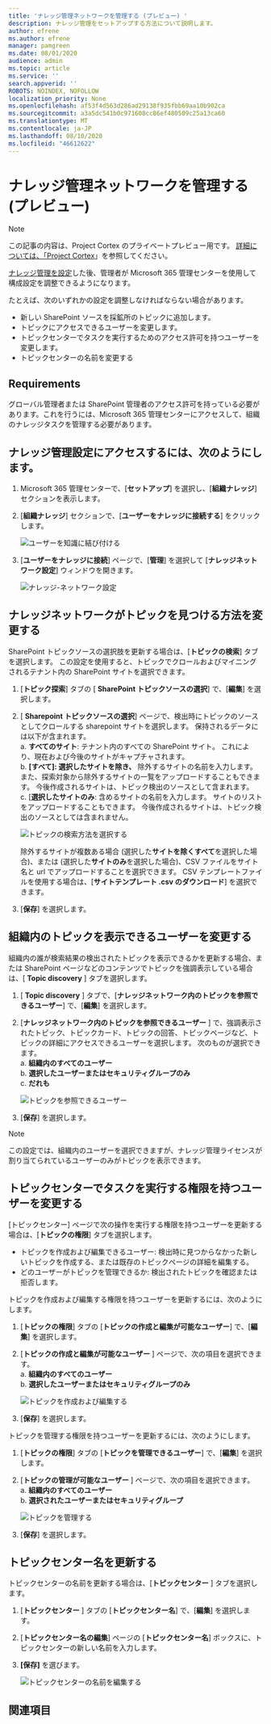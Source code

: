 ```yaml
---
title: 'ナレッジ管理ネットワークを管理する (プレビュー) '
description: ナレッジ管理をセットアップする方法について説明します。
author: efrene
ms.author: efrene
manager: pamgreen
ms.date: 08/01/2020
audience: admin
ms.topic: article
ms.service: ''
search.appverid: ''
ROBOTS: NOINDEX, NOFOLLOW
localization_priority: None
ms.openlocfilehash: af53f4d563d286ad29138f935fbb69aa10b902ca
ms.sourcegitcommit: a3a5dc541b0c971608cc86ef480509c25a13ca60
ms.translationtype: MT
ms.contentlocale: ja-JP
ms.lasthandoff: 08/10/2020
ms.locfileid: "46612622"
---
```

# <a name="manage-your-knowledge-management-network-preview"></a>ナレッジ管理ネットワークを管理する (プレビュー)

> [!Note] 
> この記事の内容は、Project Cortex のプライベートプレビュー用です。 [詳細については、「Project Cortex](https://aka.ms/projectcortex)」を参照してください。


[ナレッジ管理を設定](set-up-knowledge-network.md)した後、管理者が Microsoft 365 管理センターを使用して構成設定を調整できるようになります。

たとえば、次のいずれかの設定を調整しなければならない場合があります。
- 新しい SharePoint ソースを採鉱所のトピックに追加します。
- トピックにアクセスできるユーザーを変更します。
- トピックセンターでタスクを実行するためのアクセス許可を持つユーザーを変更します。
- トピックセンターの名前を変更する


## <a name="requirements"></a>Requirements 
グローバル管理者または SharePoint 管理者のアクセス許可を持っている必要があります。これを行うには、Microsoft 365 管理センターにアクセスして、組織のナレッジタスクを管理する必要があります。


## <a name="to-access-knowledge-management-settings"></a>ナレッジ管理設定にアクセスするには、次のようにします。

1. Microsoft 365 管理センターで、[**セットアップ**] を選択し、[**組織ナレッジ**] セクションを表示します。
2. [**組織ナレッジ**] セクションで、[**ユーザーをナレッジに接続する**] をクリックします。<br/>

    ![ユーザーを知識に結び付ける](../media/content-understanding/admin-org-knowledge-options.png) </br>

3. [**ユーザーをナレッジに接続**] ページで、[**管理**] を選択して [**ナレッジネットワーク設定**] ウィンドウを開きます。<br/>

    ![ナレッジ-ネットワーク設定](../media/content-understanding/knowledge-network-settings.png) </br>

## <a name="change-how-the-knowledge-network-can-find-topics"></a>ナレッジネットワークがトピックを見つける方法を変更する

SharePoint トピックソースの選択肢を更新する場合は、[**トピックの検索**] タブを選択します。 この設定を使用すると、トピックでクロールおよびマイニングされるテナント内の SharePoint サイトを選択できます。

1. [**トピック探索**] タブの [ **SharePoint トピックソースの選択**] で、[**編集**] を選択します。
2. [ **Sharepoint トピックソースの選択**] ページで、検出時にトピックのソースとしてクロールする sharepoint サイトを選択します。 保持されるデータには以下が含まれます。</br>
    a. **すべてのサイト**: テナント内のすべての SharePoint サイト。 これにより、現在および今後のサイトがキャプチャされます。</br>
    b. **[すべて]: 選択したサイトを除き、** 除外するサイトの名前を入力します。  また、探索対象から除外するサイトの一覧をアップロードすることもできます。 今後作成されるサイトは、トピック検出のソースとして含まれます。 </br>
    c.  [**選択したサイトのみ**: 含めるサイトの名前を入力します。 サイトのリストをアップロードすることもできます。 今後作成されるサイトは、トピック検出のソースとしては含まれません。 </br>

    ![トピックの検索方法を選択する](../media/content-understanding/k-manage-select-topic-source.png) </br>
   
    除外するサイトが複数ある場合 (選択した**サイトを除くすべて**を選択した場合)、または (選択した**サイトのみ**を選択した場合)、CSV ファイルをサイト名と url でアップロードすることを選択できます。 CSV テンプレートファイルを使用する場合は、[**サイトテンプレート .csv のダウンロード**] を選択できます。

3. [**保存**] を選択します。

##  <a name="change-who-can-see-topics-in-your-organization"></a>組織内のトピックを表示できるユーザーを変更する

組織内の誰が検索結果の検出されたトピックを表示できるかを更新する場合、または SharePoint ページなどのコンテンツでトピックを強調表示している場合は、[ **Topic discovery** ] タブを選択します。

1. [ **Topic discovery** ] タブで、[**ナレッジネットワーク内のトピックを参照できるユーザー**] で、[**編集**] を選択します。
2. [**ナレッジネットワーク内のトピックを参照できるユーザー** ] で、強調表示されたトピック、トピックカード、トピックの回答、トピックページなど、トピックの詳細にアクセスできるユーザーを選択します。 次のものが選択できます。</br>
    a. **組織内のすべてのユーザー**</br>
    b. **選択したユーザーまたはセキュリティグループのみ**</br>
    c.  **だれも**</br>

    ![トピックを参照できるユーザー](../media/content-understanding/k-manage-who-can-see-topics.png) </br> 
3. [**保存**] を選択します。  
 
> [!Note] 
> この設定では、組織内のユーザーを選択できますが、ナレッジ管理ライセンスが割り当てられているユーザーのみがトピックを表示できます。

## <a name="change-who-has-permissions-to-do-tasks-on-the-topic-center"></a>トピックセンターでタスクを実行する権限を持つユーザーを変更する

[トピックセンター] ページで次の操作を実行する権限を持つユーザーを更新する場合は、[**トピックの権限**] タブを選択します。

- トピックを作成および編集できるユーザー: 検出時に見つからなかった新しいトピックを作成する、または既存のトピックページの詳細を編集する。
- どのユーザーがトピックを管理できるか: 検出されたトピックを確認または拒否します。

トピックを作成および編集する権限を持つユーザーを更新するには、次のようにします。

1. [**トピックの権限**] タブの [**トピックの作成と編集が可能なユーザー**] で、[**編集**] を選択します。</br>
2. [**トピックの作成と編集が可能なユーザー** ] ページで、次の項目を選択できます。</br>
    a. **組織内のすべてのユーザー**</br>
    b. **選択したユーザーまたはセキュリティグループのみ**</br>

    ![トピックを作成および編集する](../media/content-understanding/k-manage-who-can-create-and-edit.png) </br> 

3. [**保存**] を選択します。</br>

トピックを管理する権限を持つユーザーを更新するには、次のようにします。

1. [**トピックの権限**] タブの [**トピックを管理できるユーザー**] で、[**編集**] を選択します。</br>
2. [**トピックの管理が可能なユーザー** ] ページで、次の項目を選択できます。</br>
    a. **組織内のすべてのユーザー**</br>
    b. **選択されたユーザーまたはセキュリティグループ**</br>

    ![トピックを管理する](../media/content-understanding/k-manage-who-can-manage-topics.png) </br> 

3. [**保存**] を選択します。</br>


##  <a name="update-your-topic-center-name"></a>トピックセンター名を更新する

トピックセンターの名前を更新する場合は、[**トピックセンター** ] タブを選択します。 

1. [**トピックセンター** ] タブの [**トピックセンター名**] で、[**編集**] を選択します。
2. [**トピックセンター名の編集**] ページの [**トピックセンター名**] ボックスに、トピックセンターの新しい名前を入力します。
3. **[保存]** を選びます。

    ![トピックセンターの名前を編集する](../media/content-understanding/manage-topic-center-name.png) </br> 











## <a name="see-also"></a>関連項目



  






